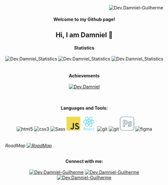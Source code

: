 <div>
<p align="end"><img src="https://komarev.com/ghpvc/?username=Damniel-Guilherme&label=Profile%20views&color=0e75b6&style=flat" alt="Dev.Damniel-Guilherme"/></p>
<h4 align="center">Welcome to my Github page!</h4>
</div>

<h2 align="center"></h2>
<h2 align="center">Hi, I am Damniel 👋</h2>


<div align="center" width="100%">
    <h4 align="center">Statistics</h4>
    <img width="60%" src="https://streak-stats.demolab.com/?user=Damniel-Guilherme&theme=transparent" alt="Dev.Damniel_Statistics"/>
    <img width="45.5%" src="https://github-readme-stats-git-masterrstaa-rickstaa.vercel.app/api/top-langs?username=Damniel-Guilherme&show_icons=true&locale=en&layout=compact&theme=transparent" alt="Dev.Damniel_Statistics"/>  
    <img width="51%" src="https://github-readme-stats-git-masterrstaa-rickstaa.vercel.app/api?username=Damniel-Guilherme&show_icons=true&locale=en&theme=transparent" alt="Dev.Damniel_Statistics"/>
</div>

<br>

<div align="center" width="100%">
    <h4 align="center">Achievements</h4>
    <p align="center"><a href="https://github.com/ryo-ma/github-profile-trophy"><img src="https://github-profile-trophy.vercel.app/?username=Damniel-Guilherme" alt="Dev.Damniel"/></a></p>
</div>

<br>

<div align="center" width="100%">
<h4>Languages and Tools:</h4>
<img src="https://cdn.jsdelivr.net/gh/devicons/devicon/icons/html5/html5-original.svg" alt="html5" width="45" height="45"/> 
<img src="https://cdn.jsdelivr.net/gh/devicons/devicon/icons/css3/css3-original.svg" alt="css3" width="45" height="45"/>
<img src="https://cdn.jsdelivr.net/gh/devicons/devicon/icons/sass/sass-original.svg" alt="Sass" width="45" height="45" />
<img src="https://raw.githubusercontent.com/devicons/devicon/master/icons/javascript/javascript-original.svg" alt="javascript" width="45" height="45"/>
<img src="https://raw.githubusercontent.com/devicons/devicon/master/icons/react/react-original-wordmark.svg" alt="react" width="45" height="45"/>
<img src="https://cdn.jsdelivr.net/gh/devicons/devicon/icons/bootstrap/bootstrap-original.svg" alt="git" width="45" height="45"/>
<img src="https://www.vectorlogo.zone/logos/git-scm/git-scm-icon.svg" alt="git" width="45" height="45"/>
<img src="https://raw.githubusercontent.com/devicons/devicon/master/icons/photoshop/photoshop-line.svg" alt="photoshop" width="45" height="45"/>
<img src="https://www.vectorlogo.zone/logos/figma/figma-icon.svg" alt="figma" width="45" height="45"/>
</div>
<br>

###### RoadMap <a href="https://drive.google.com/file/d/1ZGfN7JB5Ilu4DjCOS6rF46gwJ-PhA2uY/view" target="_blank"><img src="https://img.shields.io/badge/-LinkedIn-%230077B5?style=for-the-badge&logo=linkedin&logoColor=white" alt="RoadMap"></a>




##

<div align="center"> 
    <h4 align="center">Connect with me:</h4>
    <a href="https://www.linkedin.com/in/damniel-guilherme-2b1600250" target="_blank"><img src="https://img.shields.io/badge/-LinkedIn-%230077B5?style=for-the-badge&logo=linkedin&logoColor=white" alt="Dev.Damniel-Guilherme"></a>
    <a href="https://cursos.alura.com.br/vitrinedev/Damniel" target="_blank"><img src="https://img.shields.io/badge/vitrine.dev-07283F?style=for-the-badge" alt="Dev.Damniel-Guilherme"></a>
    <a href="#" target="_blank"><img src="https://img.shields.io/badge/PORTFOLIO-0A182E?style=for-the-badge" alt="Dev.Damniel-Guilherme"></a>
 </div>
